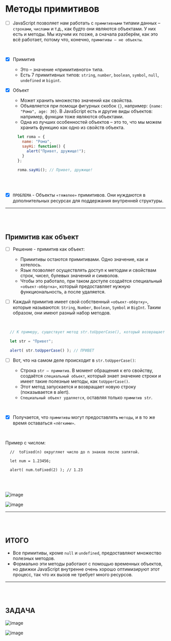 # Методы примитивов

- [ ] JavaScript позволяет нам работать с `примитивными` типами данных – `строками`, `числами` и т.д., как будто они являются объектами. У них есть и методы. Мы изучим их позже, а сначала разберём, как это всё работает, потому что, конечно, `примитивы – не объекты`.

<br>

- [x] Примитив

  + Это – значение «примитивного» типа.
  + Есть 7 примитивных типов: `string`, `number`, `boolean`, `symbol`, `null`, `undefined` и `bigint`.

- [x] Объект

  + Может хранить множество значений как свойства.
  + Объявляется при помощи фигурных скобок `{}`, например: `{name: "Рома", age: 30}`. В JavaScript есть и другие виды объектов: например, функции тоже являются объектами.
  + Одна из лучших особенностей объектов – это то, что мы можем хранить функцию как одно из свойств объекта.
     
  ```javascript
    let roma = {
      name: "Рома",
      sayHi: function() {
        alert("Привет, дружище!");
      }
    };
    
    roma.sayHi(); // Привет, дружище!
  ```

<br>
<br>

- [x] `ПРОБЛЕМА` - Объекты `«тяжелее»` примитивов. Они нуждаются в дополнительных ресурсах для поддержания внутренней структуры.

<hr>
<br>
<br>

<h2>Примитив как объект</h2>

- [ ] Решение - примитив как объект:

  + Примитивы остаются примитивами. Одно значение, как и хотелось.
  + Язык позволяет осуществлять доступ к методам и свойствам строк, чисел, булевых значений и символов.
  + Чтобы это работало, при таком доступе создаётся специальный `«объект-обёртка»`, который предоставляет нужную функциональность, а после удаляется.
     
- [ ] Каждый примитив имеет свой собственный `«объект-обёртку»`, которые называются: `String`, `Number`, `Boolean`, `Symbol` и `BigInt`. Таким образом, они имеют разный набор методов.

<br>

```javascript
  // К примеру, существует метод str.toUpperCase(), который возвращает строку в верхнем регистре.

  let str = "Привет";

  alert( str.toUpperCase() ); // ПРИВЕТ
```

- [ ] Вот, что на самом деле происходит в `str.toUpperCase()`:

  + Строка `str – примитив`. В момент обращения к его свойству, создаётся `специальный объект`, который знает значение строки и имеет такие полезные методы, как `toUpperCase()`.
  + Этот метод запускается и возвращает новую строку (показывается в alert).
  + `Специальный объект удаляется`, оставляя только `примитив str`.
     
<br>

- [x] Получается, что `примитивы` могут предоставлять `методы`, и в то же время оставаться `«лёгкими»`.

<br>

Пример с числом:

```
  //  toFixed(n) округляет число до n знаков после запятой.

  let num = 1.23456;
  
  alert( num.toFixed(2) ); // 1.23
```

<br>
<br>

![image](https://github.com/acidshotgun/learn-js-vanilla/assets/117285472/8e012f50-81c1-4dc9-a495-277e3437c052)

![image](https://github.com/acidshotgun/learn-js-vanilla/assets/117285472/d39181f3-035b-49ca-b43c-ef58f24f9abb)

<hr>
<br>
<br>

<h2>ИТОГО</h2>

  + Все примитивы, кроме `null` и `undefined`, предоставляют множество полезных методов.
  + Формально эти методы работают с помощью временных объектов, но движки JavaScript внутренне очень хорошо оптимизируют этот процесс, так что их вызов не требует много ресурсов.

<hr>
<br>
<br>

<h2>ЗАДАЧА</h2>

![image](https://github.com/acidshotgun/learn-js-vanilla/assets/117285472/aa999802-c860-4b0a-abc8-814ac1705951)

![image](https://github.com/acidshotgun/learn-js-vanilla/assets/117285472/9a2fcd75-52f8-408d-a673-ddacf72a130b)



